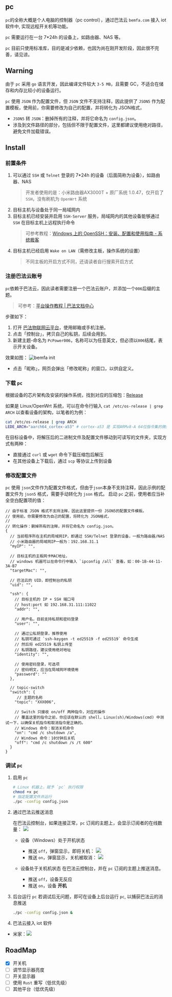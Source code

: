 ## pc
`pc`的全称大概是个人电脑的控制器（pc control），通过巴法云 `bemfa.com` 接入 iot 软件中, 实现远程开关机等功能。

`pc` 需要运行在一台 7*24h 的设备上，如路由器、NAS 等。

`pc` 目前只使用标准库，目的是减少依赖，也因为尚在刚开发阶段，因此很不完善，请见谅。

## Warning
由于 `pc` 采用 `go` 语言开发，因此编译文件较大 `3-5 MB`，且需要 GC，不适合在储存和内存比较小的设备运行。

`pc` 使用 `JSON` 作为配置文件，但 `JSON` 文件不支持注释，因此提供了 `JSON5` 作为配置模板，使用前，你需要修改为自己的配置，并将转化为 JSON格式，
- `JSON5` 转 `JSON`：删掉所有的注释，并将它命名为 `config.json`。
- 涉及到文件路径的部分，包括但不限于配置文件，这里都建议使用绝对路径，避免文件加载错误。

## Install
### 前置条件
1. 可以通过 `SSH` 或 `Telnet` 登录的 7*24h 的设备（后面简称为设备），如路由器、NAS
   > 开发者使用的是：小米路由器AX3000T + 原厂系统 1.0.47，仅开启了 `SSH`，没有刷机为 `OpenWrt` 系统
2. 目标主机与设备处于同一局域网内
3. 目标主机已经安装并启用 `SSH-Server` 服务，局域网内的其他设备能够通过 `SSH` 在目标主机上远程执行命令
   > 可参考教程：[Windows 上的 OpenSSH：安装、配置和使用指南 - 系统极客](https://www.sysgeek.cn/openssh-windows/)
4. 目标主机已经启用 `Wake on LAN`（需修改主板，操作系统的设置）
   > 不同主板的开启方式不同，还请读者自行搜索开启方式


### 注册巴法云账号
`pc`依赖于巴法云，因此读者需要注册一个巴法云账户，并添加一个`006`后缀的主题。
> 可参考：[平台操作教程 | 巴法文档中心](https://cloud.bemfa.com/docs/src/index_guild.html)

步骤如下：
1. 打开 [巴法物联网云平台](https://cloud.bemfa.com/)，使用邮箱或手机注册。
2. 点击「控制台」，拷贝自己的私钥，后续会用到。
3. 新建主题-命名为 `PcPower006`，名称可以为任意英文，但必须以`006`结尾，表示开关设备。

效果如图：
![bemfa init](https://github.com/niluan304/picx-images-hosting/raw/master/pc/bemfa_init.4jo078gpsw.webp)
- 点击「昵称」，网页会弹出「修改昵称」的窗口，以供自定义。

### 下载 `pc`
根据设备的芯片架构及安装的操作系统，找到对应的压缩包：[Release](https://github.com/niluan304/pc/releases/)

如果是 Linux/OpenWrt 系统，可以在命令行输入 `cat /etc/os-release | grep ARCH` 以查看设备的架构，以笔者的为例：
```bash
cat /etc/os-release | grep ARCH
LEDE_ARCH="aarch64_cortex-a53" # cortex-a53 是 实现ARMv8-A 64位指令集的微架构，故 CPU 是 arm64架构的
```

在目标设备中，将解压后的二进制文件及配置文件移动到可读写的文件夹，实现方式有两种：
- 直接通过 `curl` 或 `wget` 命令下载压缩包后解压 
- 在其他设备上下载后，通过 `scp` 等协议上传到设备

### 修改配置文件
`pc` 使用 `json`文件作为配置文件格式，但由于`json`本身不支持注释，因此示例的配置文件为 `json5` 格式，需要手动转化为 `json` 格式。
启动 `pc` 之前，使用者应当补全空白配置项的值：

```json5
// 由于标准 JSON 格式不支持注释，因此这里提供一份 JSON5的配置文件模板。
// 使用前，你需要修改为自己的配置，将转化为 JSON格式，
//
// 转化操作：删掉所有的注释，并将它命名为 config.json。
{
  // 当前程序所在主机的局域网IP，即通过 SSH/Telnet 登录的设备，一般为路由器/NAS
  // 小米路由器的局域网IP一般为：192.168.31.1
  "myIP": "",

  // 目标主机的主板网卡MAC地址，
  // windows 机器可以在命令行中输入 `ipconfig /all` 查看，如：00-1B-44-11-3A-B7
  "targetMac": "",

  // 巴法云的 UID，即控制台的私钥
  "uid": "",

  "ssh": {
    // 目标主机的 IP + SSH 端口号 
    // host:port 如 192.168.31.111:11022
    "addr": "",

    // 用户名，目前支持私钥和密码登录
    "user": "",
     
    // 通过公私钥登录，推荐使用
    // 私钥可通过 `ssh-keygen -t ed25519 -f ed25519` 命令生成
    // 然后将 ed25519 私钥上传至
    // 私钥路径，建议使用绝对地址
    "identity": "",

    // 使用密码登录，可选项
    // 密码明文，应当在局域网环境使用
    "password": ""
  },

  // topic-switch
  "switch": {
     // 主题的名称
    "topic": "XXX006",

    // Switch 只接收 on/off 两种指令，对应的操作
    // 覆盖这里的指令之前，你应该在默认的 shell，Linux(sh)/Windows(cmd) 中测试一下，以确保关机指令和取消指令是正确的。
    // Windows 命令：取消关机命令 
    "on": "cmd /c shutdown /a",
    // Windows 命令：10分钟后关机
    "off": "cmd /c shutdown /s /t 600"
  }
}
```

### 调试 `pc`

1. 启用 `pc`
   ```bash
   # Linux 机器上，赋予 `pc` 执行权限
   chmod +x pc
   # 指定配置文件并运行
   ./pc -config config.json
   ```

2. 通过巴法云推送消息

   在巴法云控制台，如果连接正常，`pc` 订阅的主题上，会显示订阅者的在线数量：
   ![](https://github.com/niluan304/picx-images-hosting/raw/master/pc/topic.8ojljeijjj.webp)

   -  设备（Windows）处于开机状态 
      - 推送 `off`，弹窗显示，即将关机：
      ![](https://github.com/niluan304/picx-images-hosting/raw/master/pc/switch-off.7zqbzd7e3r.webp)
      - 推送 `on`，弹窗显示，关机被取消：
      ![](https://github.com/niluan304/picx-images-hosting/raw/master/pc/switch-on.3d4oyo8ug8.webp)

   - 设备处于关机机状态
      在巴法云控制台，并在 `pc` 订阅的主题上推送消息。
      - 推送 `off`，设备无反应
      - 推送 `on`，设备 **开机**

3. 后台运行 `pc`
   若调试后无问题，即可在设备上后台运行 `pc`, 以捕获巴法云的消息推送
   ```bash
   ./pc -config config.json &
   ```

4. 巴法云接入 iot 软件
- 米家：![](https://github.com/niluan304/picx-images-hosting/raw/master/pc/iot-mijia.lvmqmxpuf.webp)



## RoadMap
- [x] 开关机
- [ ] 调节显示器亮度
- [ ] 开关显示器
- [ ] 使用 `Rust` 重写（低优先级）
- [ ] 其他平台（低优先级）